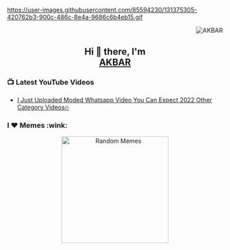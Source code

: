 https://user-images.githubusercontent.com/85594230/131375305-420762b3-900c-486c-8e4a-9686c6b4eb15.gif

<p align="right">
  <img src="https://komarev.com/ghpvc/?username=ohidurbappy" alt="AKBAR" /> 
</p>

<h2 align="center"> Hi 👋 there, I'm <br> <a href="https://www.ohidur.com">AKBAR</a></h2>

 

<h3>📺 Latest YouTube Videos</h3>

<!-- YOUTUBE:START -->
- [I Just Uploaded Moded Whatsapp Video You Can Expect 2022 Other Category Videos🔥](https://youtu.be/BNgpIm8PrIk)
<!-- YOUTUBE:END -->



<h3>I ❤️ Memes :wink:</h3>
<p align="center">
<img alt="Random Memes" title="programming memes by ohidurbappy" height="250px" src="https://web.ohidur.com/memes/random.jpg?category=programming">
</p>



